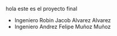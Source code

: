 hola este es el proyecto final

- Ingeniero Robin Jacob Alvarez Alvarez
- Ingeniero Andrez Felipe Muñoz Muñoz
